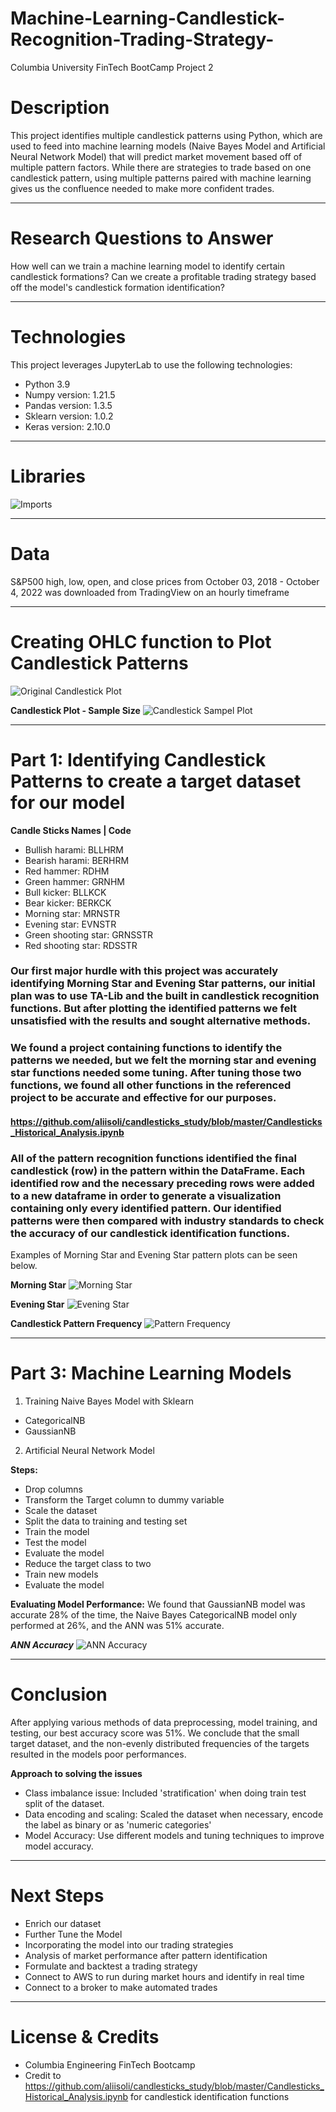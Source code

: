# Machine-Learning-Candlestick-Recognition-Trading-Strategy-
Columbia University FinTech BootCamp Project 2

# Description

This project identifies multiple candlestick patterns using Python, which are used to feed into machine learning models (Naive Bayes Model and Artificial Neural Network Model) that will predict market movement based off of multiple pattern factors. While there are strategies to trade based on one candlestick pattern, using multiple patterns paired with machine learning gives us the confluence needed to make more confident trades.

---

# Research Questions to Answer
How well can we train a machine learning model to identify certain candlestick formations? Can we create a profitable trading strategy based off the model's candlestick formation identification?

---

# Technologies
This project leverages JupyterLab to use the following technologies:
* Python 3.9 
* Numpy version: 1.21.5
* Pandas version: 1.3.5
* Sklearn version: 1.0.2
* Keras version: 2.10.0 

---

# Libraries

![Imports](Resources/README_images/libraries.png) 

---

# Data
S&P500 high, low, open, and close prices from October 03, 2018 - October 4, 2022 was downloaded from TradingView on an hourly timeframe

---

# Creating OHLC function to Plot Candlestick Patterns

![Original Candlestick Plot](Resources/README_images/Original_Data_Plot.png) 

**Candlestick Plot - Sample Size**
![Candlestick Sampel Plot](Resources/README_images/candlestick_sample.png) 

---

# Part 1: Identifying Candlestick Patterns to create a target dataset for our model 

**Candle Sticks Names | Code**

- Bullish harami: BLLHRM
- Bearish harami: BERHRM
- Red hammer: RDHM
- Green hammer: GRNHM
- Bull kicker: BLLKCK
- Bear kicker: BERKCK
- Morning star: MRNSTR
- Evening star: EVNSTR
- Green shooting star: GRNSSTR
- Red shooting star: RDSSTR

### Our first major hurdle with this project was accurately identifying Morning Star and Evening Star patterns, our initial plan was to use TA-Lib and the built in candlestick recognition functions. But after plotting the identified patterns we felt unsatisfied with the results and sought alternative methods.
### We found a project containing functions to identify the patterns we needed, but we felt the morning star and evening star functions needed some tuning. After tuning those two functions, we found all other functions in the referenced project to be accurate and effective for our purposes.
#### https://github.com/aliisoli/candlesticks_study/blob/master/Candlesticks_Historical_Analysis.ipynb
### All of the pattern recognition functions identified the final candlestick (row) in the pattern within the DataFrame. Each identified row and the necessary preceding rows were added to a new dataframe in order to generate a visualization containing only every identified pattern. Our identified patterns were then compared with industry standards to check the accuracy of our candlestick identification functions.

Examples of Morning Star and Evening Star pattern plots can be seen below.

**Morning Star**
![Morning Star](Resources/README_images/morning_star_example.png)

**Evening Star**
![Evening Star](Resources/README_images/evening_star_example.png)

**Candlestick Pattern Frequency**
![Pattern Frequency](Resources/README_images/candlestick_frequency.png)

---

# Part 3: Machine Learning Models

1. Training Naive Bayes Model with Sklearn
- CategoricalNB
- GaussianNB

2. Artificial Neural Network Model

**Steps:**
- Drop columns
- Transform the Target column to dummy variable
- Scale the dataset
- Split the data to training and testing set
- Train the model
- Test the model
- Evaluate the model
- Reduce the target class to two
- Train new models
- Evaluate the model

**Evaluating Model Performance:**
We found that GaussianNB model was accurate 28% of the time, the Naive Bayes CategoricalNB model only performed at 26%, and the ANN was 51% accurate.

***ANN Accuracy***
![ANN Accuracy](Resources/README_images/ann_two.png)

---

# Conclusion

After applying various methods of data preprocessing, model training, and testing, our best accuracy score was 51%. We conclude that the small target dataset, and the non-evenly distributed frequencies of the targets resulted in the models poor performances.

**Approach to solving the issues**
- Class imbalance issue: Included 'stratification' when doing train test split of the dataset.
- Data encoding and scaling: Scaled the dataset when necessary, encode the label as binary or as 'numeric categories'
- Model Accuracy: Use different models and tuning techniques to improve model accuracy.

---

# Next Steps

- Enrich our dataset
- Further Tune the Model
- Incorporating the model into our trading strategies
- Analysis of market performance after pattern identification 
- Formulate and backtest a trading strategy
- Connect to AWS to run during market hours and identify in real time
- Connect to a broker to make automated trades

---

# License & Credits
- Columbia Engineering FinTech Bootcamp
- Credit to https://github.com/aliisoli/candlesticks_study/blob/master/Candlesticks_Historical_Analysis.ipynb for candlestick identification functions



